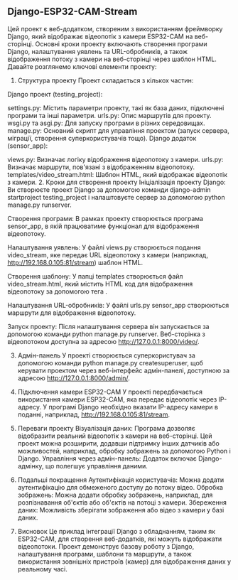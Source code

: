 ## Django-ESP32-CAM-Stream ##

Цей проект є веб-додатком, створеним з використанням фреймворку Django, який відображає відеопотік з камери ESP32-CAM на веб-сторінці. Основні кроки проекту включають створення програми Django, налаштування уявлень та URL-обробників, а також відображення потоку з камери на веб-сторінці через шаблон HTML. Давайте розглянемо ключові елементи проекту:

1. Структура проекту
Проект складається з кількох частин:

Django проект (testing_project):

settings.py: Містить параметри проекту, такі як база даних, підключені програми та інші параметри.
urls.py: Опис маршрутів для проекту.
wsgi.py та asgi.py: Для запуску програми в різних середовищах.
manage.py: Основний скрипт для управління проектом (запуск сервера, міграції, створення суперкористувачів тощо).
Django додаток (sensor_app):

views.py: Визначає логіку відображення відеопотоку з камери.
urls.py: Визначає маршрути, пов'язані з відображенням відеопотоку.
templates/video_stream.html: Шаблон HTML, який відображає відеопотік з камери.
2. Кроки для створення проекту
Ініціалізація проекту Django: Ви створюєте проект Django за допомогою команди django-admin startproject testing_project і налаштовуєте сервер за допомогою python manage.py runserver.

Створення програми: В рамках проекту створюється програма sensor_app, в якій працюватиме функціонал для відображення відеопотоку.

Налаштування уявлень: У файлі views.py створюється подання video_stream, яке передає URL відеопотоку з камери (наприклад, http://192.168.0.105:81/stream) шаблон HTML.

Створення шаблону: У папці templates створюється файл video_stream.html, який містить HTML код для відображення відеопотоку за допомогою тега <img>.

Налаштування URL-обробників: У файлі urls.py sensor_app створюються маршрути для відображення відеопотоку.

Запуск проекту: Після налаштування сервера він запускається за допомогою команди python manage.py runserver. Веб-сторінка з відеопотоком доступна за адресою http://127.0.0.1:8000/video/.

3. Адмін-панель
У проекті створюється суперкористувач за допомогою команди python manage.py createsuperuser, щоб керувати проектом через веб-інтерфейс адмін-панелі, доступною за адресою http://127.0.0.1:8000/admin/.

4. Підключення камери ESP32-CAM
У проекті передбачається використання камери ESP32-CAM, яка передає відеопотік через IP-адресу. У програмі Django необхідно вказати IP-адресу камери в поданні, наприклад, http://192.168.0.105:81/stream.

5. Переваги проекту
Візуалізація даних: Програма дозволяє відобразити реальний відеопотік з камери на веб-сторінці.
Цей проект можна розширити, додавши підтримку інших датчиків або можливостей, наприклад, обробку зображень за допомогою Python і Django.
Управління через адмін-панель: Додаток включає Django-адмінку, що полегшує управління даними.
6. Подальші покращення
Аутентифікація користувачів: Можна додати аутентифікацію для обмеженого доступу до потоку відео.
Обробка зображень: Можна додати обробку зображень, наприклад, для розпізнавання об'єктів або об'єктів на потоці з камери.
Збереження даних: Можливість зберігати зображення або відео з камери у базі даних.
7. Висновок
Це приклад інтеграції Django з обладнанням, таким як ESP32-CAM, для створення веб-додатків, які можуть відображати відеопотоки. Проект демонструє базову роботу з Django, налаштування програми, шаблони та маршрути, а також використання зовнішніх пристроїв (камер) для відображення даних у реальному часі.
